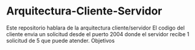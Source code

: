 # Arquitectura-Cliente-Servidor
Este repositorio hablara de la arquitectura cliente/servidor
El codigo del cliente envia un solicitud desde el puerto 2004 donde el servidor recibe 1 solicitud de 5 que puede atender.
Objetivos
